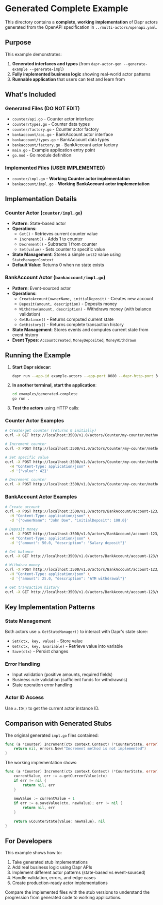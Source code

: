 # Generated Complete Example

This directory contains a **complete, working implementation** of Dapr actors generated from the OpenAPI specification in `../multi-actors/openapi.yaml`.

## Purpose

This example demonstrates:
1. **Generated interfaces and types** (from `dapr-actor-gen --generate-example --generate-impl`)
2. **Fully implemented business logic** showing real-world actor patterns
3. **Runnable application** that users can test and learn from

## What's Included

### Generated Files (DO NOT EDIT)
- `counter/api.go` - Counter actor interface
- `counter/types.go` - Counter data types
- `counter/factory.go` - Counter actor factory
- `bankaccount/api.go` - BankAccount actor interface  
- `bankaccount/types.go` - BankAccount data types
- `bankaccount/factory.go` - BankAccount actor factory
- `main.go` - Example application entry point
- `go.mod` - Go module definition

### Implemented Files (USER IMPLEMENTED)
- `counter/impl.go` - **Working Counter actor implementation**
- `bankaccount/impl.go` - **Working BankAccount actor implementation**

## Implementation Details

### Counter Actor (`counter/impl.go`)
- **Pattern**: State-based actor
- **Operations**: 
  - `Get()` - Retrieves current counter value
  - `Increment()` - Adds 1 to counter
  - `Decrement()` - Subtracts 1 from counter  
  - `Set(value)` - Sets counter to specific value
- **State Management**: Stores a simple `int32` value using `StateManagerContext`
- **Default Value**: Returns 0 when no state exists

### BankAccount Actor (`bankaccount/impl.go`)
- **Pattern**: Event-sourced actor
- **Operations**:
  - `CreateAccount(ownerName, initialDeposit)` - Creates new account
  - `Deposit(amount, description)` - Deposits money
  - `Withdraw(amount, description)` - Withdraws money (with balance validation)
  - `GetBalance()` - Returns computed current state
  - `GetHistory()` - Returns complete transaction history
- **State Management**: Stores events and computes current state from event history
- **Event Types**: `AccountCreated`, `MoneyDeposited`, `MoneyWithdrawn`

## Running the Example

1. **Start Dapr sidecar**:
   ```bash
   dapr run --app-id example-actors --app-port 8080 --dapr-http-port 3500
   ```

2. **In another terminal, start the application**:
   ```bash
   cd examples/generated-complete
   go run .
   ```

3. **Test the actors** using HTTP calls:

### Counter Actor Examples

```bash
# Create/get counter (returns 0 initially)
curl -X GET http://localhost:3500/v1.0/actors/Counter/my-counter/method/Get

# Increment counter
curl -X POST http://localhost:3500/v1.0/actors/Counter/my-counter/method/Increment

# Set specific value
curl -X POST http://localhost:3500/v1.0/actors/Counter/my-counter/method/Set \
  -H "Content-Type: application/json" \
  -d '{"value": 42}'

# Decrement counter
curl -X POST http://localhost:3500/v1.0/actors/Counter/my-counter/method/Decrement
```

### BankAccount Actor Examples

```bash
# Create account
curl -X POST http://localhost:3500/v1.0/actors/BankAccount/account-123/method/CreateAccount \
  -H "Content-Type: application/json" \
  -d '{"ownerName": "John Doe", "initialDeposit": 100.0}'

# Deposit money
curl -X POST http://localhost:3500/v1.0/actors/BankAccount/account-123/method/Deposit \
  -H "Content-Type: application/json" \
  -d '{"amount": 50.0, "description": "Salary deposit"}'

# Get balance
curl -X GET http://localhost:3500/v1.0/actors/BankAccount/account-123/method/GetBalance

# Withdraw money
curl -X POST http://localhost:3500/v1.0/actors/BankAccount/account-123/method/Withdraw \
  -H "Content-Type: application/json" \
  -d '{"amount": 25.0, "description": "ATM withdrawal"}'

# Get transaction history
curl -X GET http://localhost:3500/v1.0/actors/BankAccount/account-123/method/GetHistory
```

## Key Implementation Patterns

### State Management
Both actors use `a.GetStateManager()` to interact with Dapr's state store:
- `Set(ctx, key, value)` - Store value
- `Get(ctx, key, &variable)` - Retrieve value into variable
- `Save(ctx)` - Persist changes

### Error Handling
- Input validation (positive amounts, required fields)
- Business rule validation (sufficient funds for withdrawals)
- State operation error handling

### Actor ID Access
Use `a.ID()` to get the current actor instance ID.

## Comparison with Generated Stubs

The original generated `impl.go` files contained:
```go
func (a *Counter) Increment(ctx context.Context) (*CounterState, error) {
    return nil, errors.New("Increment method is not implemented")
}
```

The working implementation shows:
```go
func (a *Counter) Increment(ctx context.Context) (*CounterState, error) {
    currentValue, err := a.getCurrentValue(ctx)
    if err != nil {
        return nil, err
    }
    
    newValue := currentValue + 1
    if err := a.saveValue(ctx, newValue); err != nil {
        return nil, err
    }
    
    return &CounterState{Value: newValue}, nil
}
```

## For Developers

This example shows how to:
1. Take generated stub implementations
2. Add real business logic using Dapr APIs
3. Implement different actor patterns (state-based vs event-sourced)
4. Handle validation, errors, and edge cases
5. Create production-ready actor implementations

Compare the implemented files with the stub versions to understand the progression from generated code to working applications.